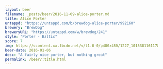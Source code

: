 ```yaml
---
layout: beer
filename: _posts/beer/2016-11-09-alice-porter.md
title: Alice Porter
untappd: "https://untappd.com/b/brewdog-alice-porter/992160"
brewery: "BrewDog"
breweryURL: "https://untappd.com/w/brewdog/241"
style: "Porter - Baltic"
score: 7
img: https://scontent.xx.fbcdn.net/v/t1.0-0/p480x480/1227_10153811611783745_4791320626770283018_n.jpg?oh=7f348300ffecffc803c04a89944b2ce7&oe=58FF06D0
beer-date: 2016-01-06
desc: "A fairly nice porter, but nothing great"
permalink: /beer/:title.html
---
```

